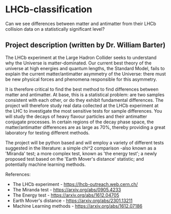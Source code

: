 # LHCb-classification
Can we see differences between matter and antimatter from their LHCb collision data on a statistically significant level?
 

## Project description (written by Dr. William Barter)

The LHCb experiment at the Large Hadron Collider seeks to understand why the Universe is matter-dominated. Our current best theory of the universe at high energies and quantum lengths, the Standard Model, fails to explain the current matter/antimatter asymmetry of the Universe: there must be new physical forces and phenomena responsible for this asymmetry. 

It is therefore critical to find the best method to find differences between matter and antimatter. At base, this is a statistical problem: are two samples consistent with each other, or do they exhibit fundamental differences. The project will therefore study real data collected at the LHCb experiment at the LHC to investigate the most sensitive tests for sample differences. You will study the decays of heavy flavour particles and their antimatter conjugate processes. In certain regions of the decay phase space, the matter/antimatter differences are as large as 70%, thereby providing a great laboratory for testing different methods.

The project will be python based and will employ a variety of different tests suggested in the literature: a simple chi^2 comparison -also known as a 'Miranda' test; a more complex test, known as 'the energy test'; a newly proposed test based on the 'Earth Mover's distance' statistic; and potentially machine learning methods.

References:
* The LHCb experiment - https://lhcb-outreach.web.cern.ch/
* The Miranda test - https://arxiv.org/abs/0905.4233
* The Energy test - https://arxiv.org/abs/1612.04705
* Earth Mover's distance - https://arxiv.org/abs/2301.13211
* Machine Learning methods - https://arxiv.org/abs/1612.07186